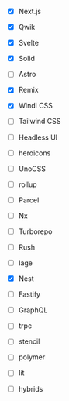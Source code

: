 - [x] Next.js
- [x] Qwik
- [x] Svelte
- [x] Solid
- [ ] Astro
- [x] Remix

- [x] Windi CSS
- [ ] Tailwind CSS
- [ ] Headless UI
- [ ] heroicons
- [ ] UnoCSS

- [ ] rollup
- [ ] Parcel

- [ ] Nx
- [ ] Turborepo
- [ ] Rush
- [ ] lage

- [x] Nest
- [ ] Fastify

- [ ] GraphQL
- [ ] trpc

- [ ] stencil
- [ ] polymer
- [ ] lit
- [ ] hybrids
